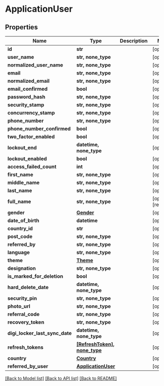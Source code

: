 # ApplicationUser


## Properties
Name | Type | Description | Notes
------------ | ------------- | ------------- | -------------
**id** | **str** |  | [optional] 
**user_name** | **str, none_type** |  | [optional] 
**normalized_user_name** | **str, none_type** |  | [optional] 
**email** | **str, none_type** |  | [optional] 
**normalized_email** | **str, none_type** |  | [optional] 
**email_confirmed** | **bool** |  | [optional] 
**password_hash** | **str, none_type** |  | [optional] 
**security_stamp** | **str, none_type** |  | [optional] 
**concurrency_stamp** | **str, none_type** |  | [optional] 
**phone_number** | **str, none_type** |  | [optional] 
**phone_number_confirmed** | **bool** |  | [optional] 
**two_factor_enabled** | **bool** |  | [optional] 
**lockout_end** | **datetime, none_type** |  | [optional] 
**lockout_enabled** | **bool** |  | [optional] 
**access_failed_count** | **int** |  | [optional] 
**first_name** | **str, none_type** |  | [optional] 
**middle_name** | **str, none_type** |  | [optional] 
**last_name** | **str, none_type** |  | [optional] 
**full_name** | **str, none_type** |  | [optional] [readonly] 
**gender** | [**Gender**](Gender.md) |  | [optional] 
**date_of_birth** | **datetime** |  | [optional] 
**country_id** | **str** |  | [optional] 
**post_code** | **str, none_type** |  | [optional] 
**referred_by** | **str, none_type** |  | [optional] 
**language** | **str, none_type** |  | [optional] 
**theme** | [**Theme**](Theme.md) |  | [optional] 
**designation** | **str, none_type** |  | [optional] 
**is_marked_for_deletion** | **bool** |  | [optional] 
**hard_delete_date** | **datetime, none_type** |  | [optional] 
**security_pin** | **str, none_type** |  | [optional] 
**photo_url** | **str, none_type** |  | [optional] 
**referral_code** | **str, none_type** |  | [optional] 
**recovery_token** | **str, none_type** |  | [optional] 
**digi_locker_last_sync_date** | **datetime, none_type** |  | [optional] 
**refresh_tokens** | [**[RefreshToken], none_type**](RefreshToken.md) |  | [optional] 
**country** | [**Country**](Country.md) |  | [optional] 
**referred_by_user** | [**ApplicationUser**](ApplicationUser.md) |  | [optional] 

[[Back to Model list]](../README.md#documentation-for-models) [[Back to API list]](../README.md#documentation-for-api-endpoints) [[Back to README]](../README.md)


